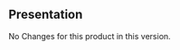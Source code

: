 ## Presentation

No Changes for this product in this version.

[//]: # "Delete the contents of this file while new content is added."
